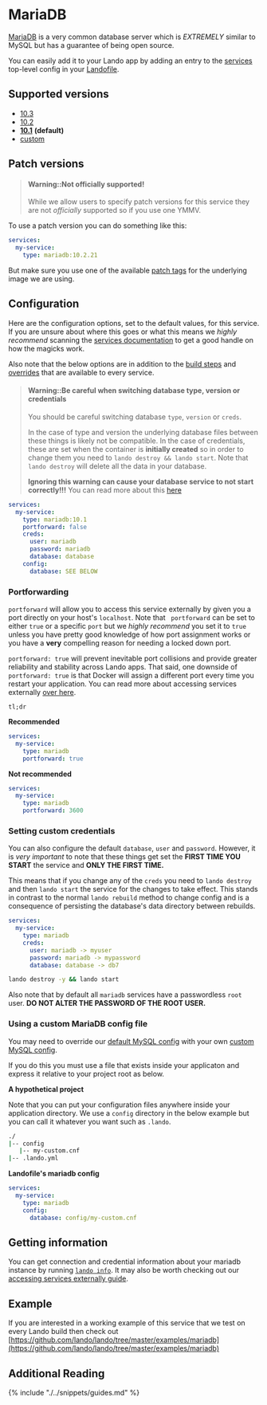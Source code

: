 MariaDB
=======

[MariaDB](https://mariadb.org/) is a very common database server which is *EXTREMELY* similar to MySQL but has a guarantee of being open source.

You can easily add it to your Lando app by adding an entry to the [services](./../config/services.md) top-level config in your [Landofile](./../config/lando.md).

<!-- toc -->

Supported versions
------------------

*   [10.3](https://hub.docker.com/r/bitnami/mariadb)
*   [10.2](https://hub.docker.com/r/bitnami/mariadb)
*   **[10.1](https://hub.docker.com/r/bitnami/mariadb)** **(default)**
*   [custom](./../config/services.md#advanced)

Patch versions
--------------

> #### Warning::Not officially supported!
>
> While we allow users to specify patch versions for this service they are not *officially* supported so if you use one YMMV.

To use a patch version you can do something like this:

```yaml
services:
  my-service:
    type: mariadb:10.2.21
```

But make sure you use one of the available [patch tags](https://hub.docker.com/r/bitnami/mariadb/tags) for the underlying image we are using.

Configuration
-------------

Here are the configuration options, set to the default values, for this service. If you are unsure about where this goes or what this means we *highly recommend* scanning the [services documentation](./../config/services.md) to get a good handle on how the magicks work.

Also note that the below options are in addition to the [build steps](./../config/services.md#build-steps) and [overrides](./../config/services.md#overrides) that are available to every service.

> #### Warning::Be careful when switching database type, version or credentials
>
> You should be careful switching database `type`, `version` or `creds`.
>
> In the case of type and version the underlying database files between these things is likely not be compatible. In the case of credentials, these are set when the container is **initially created** so in order to change them you need to `lando destroy && lando start`. Note that `lando destroy` will delete all the data in your database.
>
>
> **Ignoring this warning can cause your database service to not start correctly!!!**
> You can read more about this [here](./../issues/switching-dbs.md)

```yaml
services:
  my-service:
    type: mariadb:10.1
    portforward: false
    creds:
      user: mariadb
      password: mariadb
      database: database
    config:
      database: SEE BELOW
```

### Portforwarding

`portforward` will allow you to access this service externally by given you a port directly on your host's `localhost`. Note that ` portforward` can be set to either `true` or a specific `port` but we *highly recommend* you set it to `true` unless you have pretty good knowledge of how port assignment works or you have a **very** compelling reason for needing a locked down port.

`portforward: true` will prevent inevitable port collisions and provide greater reliability and stability across Lando apps. That said, one downside of `portforward: true` is that Docker will assign a different port every time you restart your application. You can read more about accessing services externally [over here](./../guides/external-access.md).

`tl;dr`

**Recommended**

```yaml
services:
  my-service:
    type: mariadb
    portforward: true
```

**Not recommended**

```yaml
services:
  my-service:
    type: mariadb
    portforward: 3600
```

### Setting custom credentials

You can also configure the default `database`, `user` and `password`. However, it is *very important* to note that these things get set the **FIRST TIME YOU START** the service and **ONLY THE FIRST TIME.**

This means that if you change any of the `creds` you need to `lando destroy` and then `lando start` the service for the changes to take effect. This stands in contrast to the normal `lando rebuild` method to change config and is a consequence of persisting the database's data directory between rebuilds.

```yaml
services:
  my-service:
    type: mariadb
    creds:
      user: mariadb -> myuser
      password: mariadb -> mypassword
      database: database -> db7
```

```bash
lando destroy -y && lando start
```

Also note that by default all `mariadb` services have a passwordless `root` user. **DO NOT ALTER THE PASSWORD OF THE ROOT USER.**

### Using a custom MariaDB config file

You may need to override our [default MySQL config](https://github.com/lando/lando/tree/master/plugins/lando-services/services/mariadb) with your own [custom MySQL config](https://mariadb.com/kb/en/library/configuring-mariadb-with-option-files/).

If you do this you must use a file that exists inside your applicaton and express it relative to your project root as below.

**A hypothetical project**

Note that you can put your configuration files anywhere inside your application directory. We use a `config` directory in the below example but you can call it whatever you want such as `.lando`.

```bash
./
|-- config
   |-- my-custom.cnf
|-- .lando.yml
```

**Landofile's mariadb config**

```yaml
services:
  my-service:
    type: mariadb
    config:
      database: config/my-custom.cnf
```

Getting information
-------------------

You can get connection and credential information about your mariadb instance by running [`lando info`](./../cli/info.md). It may also be worth checking out our [accessing services externally guide](./../guides/external-access.md).

Example
-------

If you are interested in a working example of this service that we test on every Lando build then check out
[https://github.com/lando/lando/tree/master/examples/mariadb](https://github.com/lando/lando/tree/master/examples/mariadb)

Additional Reading
------------------

{% include "./../snippets/guides.md" %}
